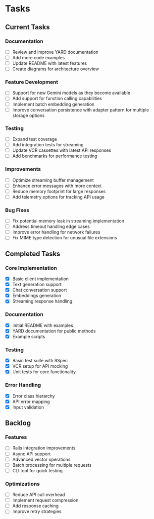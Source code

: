 # Tasks

## Current Tasks

### Documentation

- [ ] Review and improve YARD documentation
- [ ] Add more code examples
- [ ] Update README with latest features
- [ ] Create diagrams for architecture overview

### Feature Development

- [ ] Support for new Gemini models as they become available
- [ ] Add support for function calling capabilities
- [ ] Implement batch embedding generation
- [ ] Improve conversation persistence with adapter pattern for multiple storage options

### Testing

- [ ] Expand test coverage
- [ ] Add integration tests for streaming
- [ ] Update VCR cassettes with latest API responses
- [ ] Add benchmarks for performance testing

### Improvements

- [ ] Optimize streaming buffer management
- [ ] Enhance error messages with more context
- [ ] Reduce memory footprint for large responses
- [ ] Add telemetry options for tracking API usage

### Bug Fixes

- [ ] Fix potential memory leak in streaming implementation
- [ ] Address timeout handling edge cases
- [ ] Improve error handling for network failures
- [ ] Fix MIME type detection for unusual file extensions

## Completed Tasks

### Core Implementation

- [x] Basic client implementation
- [x] Text generation support
- [x] Chat conversation support
- [x] Embeddings generation
- [x] Streaming response handling

### Documentation

- [x] Initial README with examples
- [x] YARD documentation for public methods
- [x] Example scripts

### Testing

- [x] Basic test suite with RSpec
- [x] VCR setup for API mocking
- [x] Unit tests for core functionality

### Error Handling

- [x] Error class hierarchy
- [x] API error mapping
- [x] Input validation

## Backlog

### Features

- [ ] Rails integration improvements
- [ ] Async API support
- [ ] Advanced vector operations
- [ ] Batch processing for multiple requests
- [ ] CLI tool for quick testing

### Optimizations

- [ ] Reduce API call overhead
- [ ] Implement request compression
- [ ] Add response caching
- [ ] Improve retry strategies

